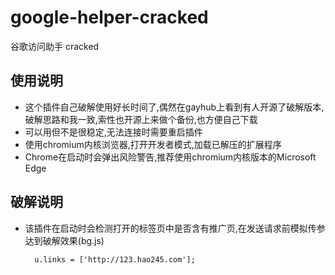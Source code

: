 # google-helper-cracked
谷歌访问助手 cracked


## 使用说明
- 这个插件自己破解使用好长时间了,偶然在gayhub上看到有人开源了破解版本,破解思路和我一致,索性也开源上来做个备份,也方便自己下载
- 可以用但不是很稳定,无法连接时需要重启插件
- 使用chromium内核浏览器,打开开发者模式,加载已解压的扩展程序
- Chrome在启动时会弹出风险警告,推荐使用chromium内核版本的Microsoft Edge
  
## 破解说明
- 该插件在启动时会检测打开的标签页中是否含有推广页,在发送请求前模拟传参达到破解效果(bg.js)
  ```
    u.links = ['http://123.hao245.com'];
  ```